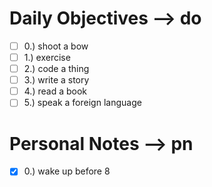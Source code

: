 # Daily Objectives --> do
- [ ] 0.) shoot a bow
- [ ] 1.) exercise
- [ ] 2.) code a thing
- [ ] 3.) write a story
- [ ] 4.) read a book
- [ ] 5.) speak a foreign language

# Personal Notes --> pn
- [x] 0.) wake up before 8

